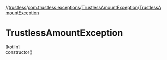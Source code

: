//[trustless](../../../index.md)/[com.trustless.exceptions](../index.md)/[TrustlessAmountException](index.md)/[TrustlessAmountException](-trustless-amount-exception.md)

# TrustlessAmountException

[kotlin]\
constructor()
